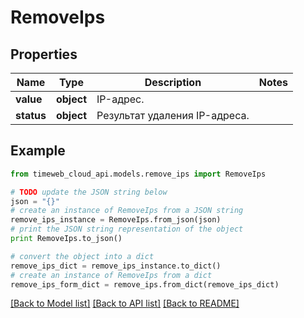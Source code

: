 # RemoveIps


## Properties
Name | Type | Description | Notes
------------ | ------------- | ------------- | -------------
**value** | **object** | IP-адрес. | 
**status** | **object** | Результат удаления IP-адреса. | 

## Example

```python
from timeweb_cloud_api.models.remove_ips import RemoveIps

# TODO update the JSON string below
json = "{}"
# create an instance of RemoveIps from a JSON string
remove_ips_instance = RemoveIps.from_json(json)
# print the JSON string representation of the object
print RemoveIps.to_json()

# convert the object into a dict
remove_ips_dict = remove_ips_instance.to_dict()
# create an instance of RemoveIps from a dict
remove_ips_form_dict = remove_ips.from_dict(remove_ips_dict)
```
[[Back to Model list]](../README.md#documentation-for-models) [[Back to API list]](../README.md#documentation-for-api-endpoints) [[Back to README]](../README.md)


